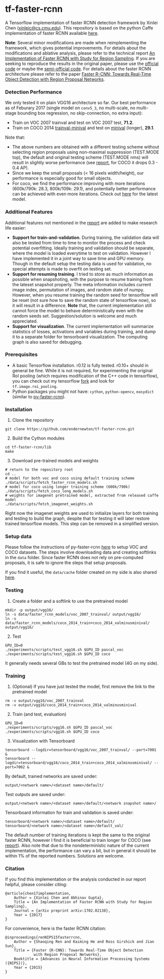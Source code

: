 # tf-faster-rcnn
A Tensorflow implementation of faster RCNN detection framework by Xinlei Chen (xinleic@cs.cmu.edu). This repository is based on the python Caffe implementation of faster RCNN available [here](https://github.com/rbgirshick/py-faster-rcnn).

**Note**: Several minor modifications are made when reimplementing the framework, which gives potential improvements. For details about the modifications and ablative analysis, please refer to the technical report [An Implementation of Faster RCNN with Study for Region Sampling](https://arxiv.org/pdf/1702.02138.pdf). If you are seeking to reproduce the results in the original paper, please use the [official code](https://github.com/ShaoqingRen/faster_rcnn) or maybe the [semi-official code](https://github.com/rbgirshick/py-faster-rcnn). For details about the faster RCNN architecture please refer to the paper [Faster R-CNN: Towards Real-Time Object Detection with Region Proposal Networks](http://arxiv.org/pdf/1506.01497.pdf). 

### Detection Performance
We only tested it on plain VGG16 architecture so far. Our best performance as of Feburary 2017 (single model on ``conv5_3``, no multi-scale, no multi-stage bounding box regression, no skip-connection, no extra input):
  - Train on VOC 2007 trainval and test on VOC 2007 test, **71.2**.
  - Train on COCO 2014 [trainval-minival](https://github.com/rbgirshick/py-faster-rcnn/tree/master/models) and test on [minival](https://github.com/rbgirshick/py-faster-rcnn/tree/master/models) (longer), **29.1**. 

Note that:
  - The above numbers are obtained with a different testing scheme without selecting region proposals using non-maximal suppression (TEST.MODE top), the default and original testing scheme (TEST.MODE nms) will result in slightly worse performance (see [report](https://arxiv.org/pdf/1702.02138.pdf), for COCO it drops 0.3 - 0.4 AP). 
  - Since we keep the small proposals (\< 16 pixels width/height), our performance is especially good for small objects.
  - For coco, we find the performance improving with more iterations (600k/790k: 28.3, 800k/109k: 29.1), and potentially better performance can be achieved with even more iterations. Check out [here](http://gs11655.sp.cs.cmu.edu/xinleic/tf-faster-rcnn/) for the latest model.
  
### Additional Features
Additional features not mentioned in the [report](https://arxiv.org/pdf/1702.02138.pdf) are added to make research life easier:
  - **Support for train-and-validation**. During training, the validation data will also be tested from time to time to monitor the process and check potential overfitting. Ideally training and validation should be separate, where the model is loaded everytime to test on validation. However I have implemented it in a joint way to save time and GPU memory. Though in the default setup the testing data is used for validation, no special attempts is made to overfit on testing set.
  - **Support for resuming training**. I tried to store as much information as possible when snapshoting, with the purpose to resume training from the lateset snapshot properly. The meta information includes current image index, permutation of images, and random state of numpy. However, when you resume training the random seed for tensorflow will be reset (not sure how to save the random state of tensorflow now), so it will result in a difference. **Note** that, the current implementation still cannot force the model to behave deterministically even with the random seeds set. Suggestion/solution is welcome and much appreciated.
  - **Support for visualization**. The current implementation will summarize statistics of losses, activations and variables during training, and dump it to a separate folder for tensorboard visualization. The computing graph is also saved for debugging.

### Prerequisites
  - A basic Tensorflow installation. r0.12 is fully tested. r0.10+ should in general be fine. While it is not required, for experimenting the original RoI pooling (which requires modification of the C++ code in tensorflow), you can check out my tensorflow [fork](https://github.com/endernewton/tensorflow) and look for ``tf.image.roi_pooling``.
  - Python packages you might not have: `cython`, `python-opencv`, `easydict` (similar to [py-faster-rcnn](https://github.com/rbgirshick/py-faster-rcnn)).

### Installation
1. Clone the repository
  ```Shell
  git clone https://github.com/endernewton/tf-faster-rcnn.git
  ```
  
2. Build the Cython modules
  ```Shell
  cd tf-faster-rcnn/lib
  make
  ```
  
3. Download pre-trained models and weights
  ```Shell
  # return to the repository root
  cd ..
  # model for both voc and coco using default training scheme
  ./data/scripts/fetch_faster_rcnn_models.sh
  # model for coco using longer training scheme (600k/790k)
  ./data/scripts/fetch_coco_long_models.sh
  # weights for imagenet pretrained model, extracted from released caffe model
  ./data/scripts/fetch_imagenet_weights.sh
  ```
  
Right now the imagenet weights are used to initialize layers for both training and testing to build the graph, despite that for testing it will later restore trained tensorflow models. This step can be removed in a simplified version.
  
### Setup data
Please follow the instructions of py-faster-rcnn [here](https://github.com/rbgirshick/py-faster-rcnn#beyond-the-demo-installation-for-training-and-testing-models) to setup VOC and COCO datasets. The steps involve downloading data and creating softlinks in the ``data`` folder. Since faster RCNN does not rely on pre-computed proposals, it is safe to ignore the steps that setup proposals.

If you find it useful, the ``data/cache`` folder created on my side is also shared [here](http://gs11655.sp.cs.cmu.edu/xinleic/tf-faster-rcnn/cache.tgz). 

### Testing
1. Create a folder and a softlink to use the pretrained model
  ```Shell
  mkdir -p output/vgg16/
  ln -s data/faster_rcnn_models/voc_2007_trainval/ output/vgg16/
  ln -s data/faster_rcnn_models/coco_2014_train+coco_2014_valminusminival/ output/vgg16/
  ```

2. Test
  ```Shell
  GPU_ID=0
  ./experiments/scripts/test_vgg16.sh $GPU_ID pascal_voc
  ./experiments/scripts/test_vgg16.sh $GPU_ID coco
  ```
  
It generally needs several GBs to test the pretrained model (4G on my side). 

### Training
1. (Optional) If you have just tested the model, first remove the link to the pretrained model
  ```Shell
  rm -v output/vgg16/voc_2007_trainval
  rm -v output/vgg16/coco_2014_train+coco_2014_valminusminival
  ```
  
2. Train (and test, evaluation)
  ```Shell
  GPU_ID=0
  ./experiments/scripts/vgg16.sh $GPU_ID pascal_voc
  ./experiments/scripts/vgg16.sh $GPU_ID coco
  ```

3. Visualization with Tensorboard
  ```Shell
  tensorboard --logdir=tensorboard/vgg16/voc_2007_trainval/ --port=7001 &
  tensorboard --logdir=tensorboard/vgg16/coco_2014_train+coco_2014_valminusminival/ --port=7002 &
  ```

By default, trained networks are saved under:

```
output/<network name>/<dataset name>/default/
```

Test outputs are saved under:

```
output/<network name>/<dataset name>/default/<network snapshot name>/
```

Tensorboard information for train and validation is saved under:

```
tensorboard/<network name>/<dataset name>/default/
tensorboard/<network name>/<dataset name>/default_val/
```

The default number of training iterations is kept the same to the original faster RCNN, however I find it is beneficial to train longer for COCO (see [report](https://arxiv.org/pdf/1702.02138.pdf)). Also note that due to the nondeterministic nature of the current implementation, the performance can vary a bit, but in general it should be within 1% of the reported numbers. Solutions are welcome.

### Citation
If you find this implementation or the analysis conducted in our report helpful, please consider citing:

    @article{chen17implementation,
        Author = {Xinlei Chen and Abhinav Gupta},
        Title = {An Implementation of Faster RCNN with Study for Region Sampling},
        Journal = {arXiv preprint arXiv:1702.02138},
        Year = {2017}
    }
    
For convenience, here is the faster RCNN citation:

    @inproceedings{renNIPS15fasterrcnn,
        Author = {Shaoqing Ren and Kaiming He and Ross Girshick and Jian Sun},
        Title = {Faster {R-CNN}: Towards Real-Time Object Detection
                 with Region Proposal Networks},
        Booktitle = {Advances in Neural Information Processing Systems ({NIPS})},
        Year = {2015}
    }
